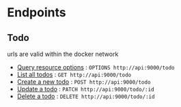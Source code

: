 # Endpoints

## Todo

urls are valid within the docker network

* [Query resource options](todo/options.md) : `OPTIONS http://api:9000/todo`
* [List all todos](todo/get.md) : `GET http://api:9000/todo`
* [Create a new todo](todo/post.md) : `POST http://api:9000/todo`
* [Update a todo](todo/patch.md) : `PATCH http://api:9000/todo/:id`
* [Delete a todo](todo/delete.md) : `DELETE http://api:9000/todo/:id`